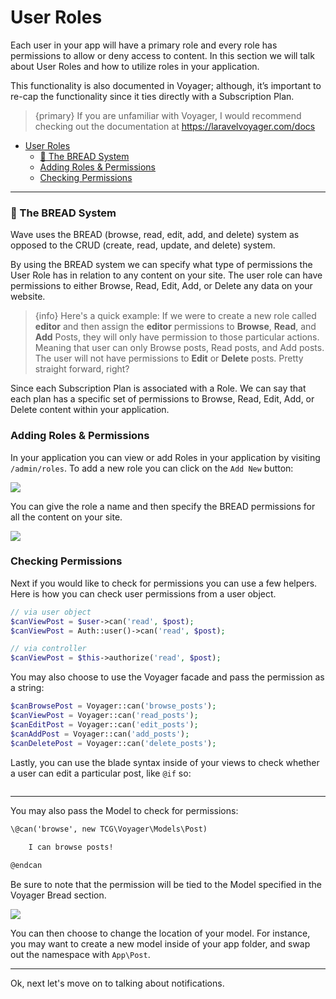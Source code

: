 # User Roles

Each user in your app will have a primary role and every role has permissions to allow or deny access to content. In this section we will talk about User Roles and how to utilize roles in your application.

This functionality is also documented in Voyager; although, it’s important to re-cap the functionality since it ties directly with a Subscription Plan.

> {primary} If you are unfamiliar with Voyager, I would recommend checking out the documentation at https://laravelvoyager.com/docs

- [User Roles](#user-roles)
    - [🍞 The BREAD System](#%f0%9f%8d%9e-the-bread-system)
    - [Adding Roles & Permissions](#adding-roles--permissions)
    - [Checking Permissions](#checking-permissions)

---

<a name="bread"></a>
### 🍞 The BREAD System

Wave uses the BREAD (browse, read, edit, add, and delete) system as opposed to the CRUD (create, read, update, and delete) system.

By using the BREAD system we can specify what type of permissions the User Role has in relation to any content on your site. The user role can have permissions to either Browse, Read, Edit, Add, or Delete any data on your website.

> {info} Here's a quick example: If we were to create a new role called **editor** and then assign the **editor** permissions to **Browse**, **Read**, and **Add** Posts, they will only have permission to those particular actions. Meaning that user can only Browse posts, Read posts, and Add posts. The user will not have permissions to **Edit** or **Delete** posts. Pretty straight forward, right?

Since each Subscription Plan is associated with a Role. We can say that each plan has a specific set of permissions to Browse, Read, Edit, Add, or Delete content within your application.

<a name="roles-permissions"></a>
### Adding Roles & Permissions

In your application you can view or add Roles in your application by visiting `/admin/roles`. To add a new role you can click on the `Add New` button:

![](/wave/img/docs/1.0/user-roles-1.png)

You can give the role a name and then specify the BREAD permissions for all the content on your site.

![](/wave/img/docs/1.0/user-roles-2.png)

<a name="checking-permissions"></a>
### Checking Permissions

Next if you would like to check for permissions you can use a few helpers. Here is how you can check user permissions from a user object.

```php
// via user object
$canViewPost = $user->can('read', $post);
$canViewPost = Auth::user()->can('read', $post);

// via controller
$canViewPost = $this->authorize('read', $post);
```

You may also choose to use the Voyager facade and pass the permission as a string:

```php
$canBrowsePost = Voyager::can('browse_posts');
$canViewPost = Voyager::can('read_posts');
$canEditPost = Voyager::can('edit_posts');
$canAddPost = Voyager::can('add_posts');
$canDeletePost = Voyager::can('delete_posts');
```

Lastly, you can use the blade syntax inside of your views to check whether a user can edit a particular post, like `@if` so:

```html
```

---

You may also pass the Model to check for permissions:

```html
\@can('browse', new TCG\Voyager\Models\Post)
    
    I can browse posts!

@endcan
```

Be sure to note that the permission will be tied to the Model specified in the Voyager Bread section.

![](/wave/img/docs/1.0/user-roles-3.png)

You can then choose to change the location of your model. For instance, you may want to create a new model inside of your app folder, and swap out the namespace with `App\Post`.

---

Ok, next let's move on to talking about notifications.
